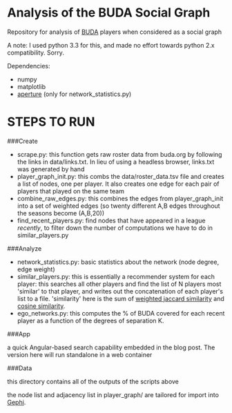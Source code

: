 Analysis of the BUDA Social Graph
=================================

Repository for analysis of [BUDA](http://buda.org) players when considered as a social graph

A note: I used python 3.3 for this, and made no effort towards python 2.x compatibility. Sorry.

Dependencies: 

* numpy
* matplotlib 
* [aperture](https://github.com/kevinsprong23/aperture) (only for network_statistics.py)

STEPS TO RUN
============

###Create

* scrape.py: this function gets raw roster data from buda.org by following the links in data/links.txt. In lieu of using a headless browser, links.txt was generated by hand
* player_graph_init.py: this combs the data/roster_data.tsv file and creates a list of nodes, one per player. It also creates one edge for each pair of players that played on the same team
* combine_raw_edges.py: this combines the edges from player_graph_init into a set of weighted edges (so twenty different A,B edges throughout the seasons become (A,B,20))
* find_recent_players.py: find nodes that have appeared in a league *recently*, to filter down the number of computations we have to do in similar_players.py

###Analyze

* network_statistics.py: basic statistics about the network (node degree, edge weight)
* similar_players.py: this is essentially a recommender system for each player: this searches all other players and find the list of N players most 'similar' to that player, and writes out the concatenation of each player's list to a file. 'similarity' here is the sum of [weighted jaccard similarity](http://static.googleusercontent.com/media/research.google.com/en/us/pubs/archive/36928.pdf) and [cosine similarity](http://en.wikipedia.org/wiki/Cosine_similarity).
* ego_networks.py: this computes the % of BUDA covered for each recent player as a function of the degrees of separation K.

###App

a quick Angular-based search capability embedded in the blog post. The version here will run standalone in a web container


###Data

this directory contains all of the outputs of the scripts above

the node list and adjacency list in player_graph/ are tailored for import into [Gephi](http://gephi.github.io/).
